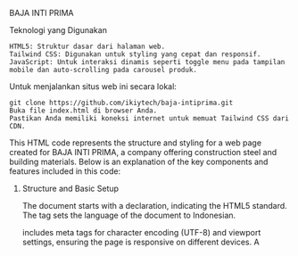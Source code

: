 BAJA INTI PRIMA
    
Teknologi yang Digunakan

    HTML5: Struktur dasar dari halaman web.
    Tailwind CSS: Digunakan untuk styling yang cepat dan responsif.
    JavaScript: Untuk interaksi dinamis seperti toggle menu pada tampilan mobile dan auto-scrolling pada carousel produk.

Untuk menjalankan situs web ini secara lokal:

    git clone https://github.com/ikiytech/baja-intiprima.git
    Buka file index.html di browser Anda.
    Pastikan Anda memiliki koneksi internet untuk memuat Tailwind CSS dari CDN.

This HTML code represents the structure and styling for a web page created for BAJA INTI PRIMA, a company offering construction steel and building materials. Below is an explanation of the key components and features included in this code:
1. Structure and Basic Setup

    The document starts with a <!DOCTYPE html> declaration, indicating the HTML5 standard.
    The <html lang="id"> tag sets the language of the document to Indonesian.
    <head> includes meta tags for character encoding (UTF-8) and viewport settings, ensuring the page is responsive on different devices.
    A <title> tag is set to "BAJA INTI PRIMA" to define the title displayed on the browser tab.
    The Tailwind CSS library is linked via a CDN to provide utility-first CSS classes for styling.

2. Navbar (Navigation Bar)

    The <nav> element contains the navigation bar, which includes a logo image and several navigation links such as "Beranda", "Produk", "Tentang Kami", "Testimoni", and "FAQ".
    There is a button to toggle the mobile menu for small screens using an SVG icon. This menu will only appear on smaller devices (md:hidden).

3. Mobile Menu

    A hidden menu (id="mobile-menu") that appears when the mobile menu button is clicked. The visibility is toggled using JavaScript.

4. Hero Section

    The hero section uses a full-screen background image (background-image: url('/public/image/rsu handayani.png');) with an overlaying black layer for contrast.
    The hero content includes a heading, a brief description of the company's offerings, and a "Hubungi Kami" button linking to a WhatsApp contact.

5. Product Section

    This section showcases the company's products in a horizontally scrollable carousel (overflow-x-auto).
    Each product is displayed in a card format with an image, title, and description.
    JavaScript is used to enable auto-scrolling through the carousel items every 3 seconds.

6. Keunggulan Section

    A section highlighting three key reasons to choose BAJA INTI PRIMA, such as flexible payment options, easy ordering via WhatsApp, and competitive pricing.
    Each reason is presented in a card format.

7. Tentang Kami (About Us) Section

    Provides background information about the company, its history, vision, and commitment to quality.
    Includes a descriptive text and an image representing the company.

8. Testimoni Section

    Displays customer testimonials in a grid layout, each in a separate card, highlighting positive feedback about the company's services and products.

9. FAQ Section

    Contains frequently asked questions in a list format, with answers provided for common customer inquiries.

10. Informasi Pemesanan Section

    Offers links to various e-commerce platforms like Shopee, Tokopedia, and WhatsApp, making it easy for customers to place orders or make inquiries.

11. Footer

    The footer contains copyright information and links to the company's privacy policy, terms of service, and contact information.
    The footer is styled with a blue background and white text.

12. JavaScript Functionality

    The JavaScript code included enables the toggling of the mobile menu and automatic scrolling of the product carousel.
    The script is loaded inline within the HTML document.
